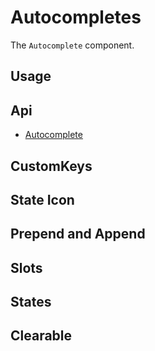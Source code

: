 # Autocompletes
The `Autocomplete` component.

## Usage
<Example file="Autocomplete/Usage" />

## Api
- [Autocomplete](../api/autocomplete)

## CustomKeys
<Example file="Autocomplete/CustomKeys" />

## State Icon
<Example file="Autocomplete/StateIcon" />

## Prepend and Append
<Example file="Autocomplete/PrependAndAppend" />

## Slots
<Example file="Autocomplete/Slots" />

## States
<Example file="Autocomplete/States" />

## Clearable
<Example file="Autocomplete/Clearable" />
